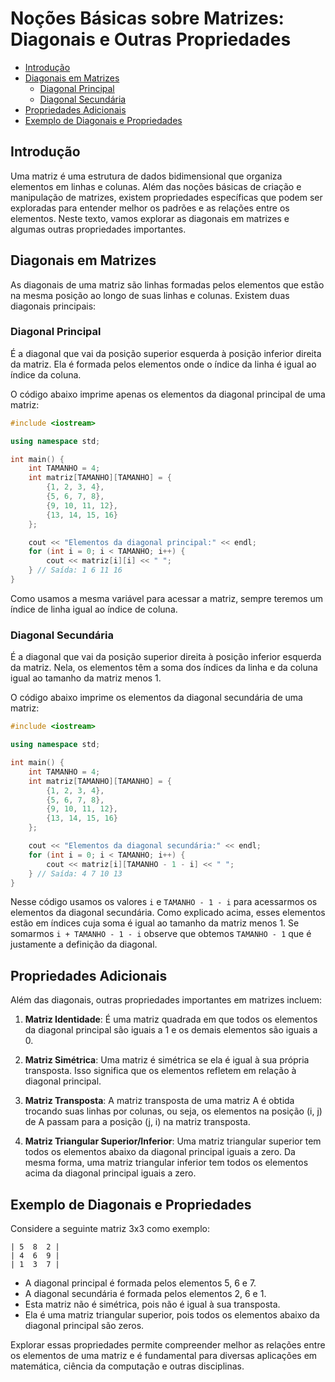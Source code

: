 # Noções Básicas sobre Matrizes: Diagonais e Outras Propriedades

<!-- toc -->
- [Introdução](#introdução)
- [Diagonais em Matrizes](#diagonais-em-matrizes)
  - [Diagonal Principal](#diagonal-principal)
  - [Diagonal Secundária](#diagonal-secundária)
- [Propriedades Adicionais](#propriedades-adicionais)
- [Exemplo de Diagonais e Propriedades](#exemplo-de-diagonais-e-propriedades)
<!-- toc -->

## Introdução

Uma matriz é uma estrutura de dados bidimensional que organiza elementos em linhas e colunas. Além das noções básicas de criação e manipulação de matrizes, existem propriedades específicas que podem ser exploradas para entender melhor os padrões e as relações entre os elementos. Neste texto, vamos explorar as diagonais em matrizes e algumas outras propriedades importantes.

## Diagonais em Matrizes

As diagonais de uma matriz são linhas formadas pelos elementos que estão na mesma posição ao longo de suas linhas e colunas. Existem duas diagonais principais:

### Diagonal Principal

É a diagonal que vai da posição superior esquerda à posição inferior direita da matriz. Ela é formada pelos elementos onde o índice da linha é igual ao índice da coluna.

O código abaixo imprime apenas os elementos da diagonal principal de uma matriz:

```cpp
#include <iostream>

using namespace std;

int main() {
    int TAMANHO = 4;
    int matriz[TAMANHO][TAMANHO] = {
        {1, 2, 3, 4},
        {5, 6, 7, 8},
        {9, 10, 11, 12},
        {13, 14, 15, 16}
    };

    cout << "Elementos da diagonal principal:" << endl;
    for (int i = 0; i < TAMANHO; i++) {
        cout << matriz[i][i] << " ";
    } // Saída: 1 6 11 16
}

```

Como usamos a mesma variável para acessar a matriz, sempre teremos um índice de linha igual ao índice de coluna.

### Diagonal Secundária

É a diagonal que vai da posição superior direita à posição inferior esquerda da matriz. Nela, os elementos têm a soma dos índices da linha e da coluna igual ao tamanho da matriz menos 1.

O código abaixo imprime os elementos da diagonal secundária de uma matriz:

```cpp
#include <iostream>

using namespace std;

int main() {
    int TAMANHO = 4;
    int matriz[TAMANHO][TAMANHO] = {
        {1, 2, 3, 4},
        {5, 6, 7, 8},
        {9, 10, 11, 12},
        {13, 14, 15, 16}
    };

    cout << "Elementos da diagonal secundária:" << endl;
    for (int i = 0; i < TAMANHO; i++) {
        cout << matriz[i][TAMANHO - 1 - i] << " ";
    } // Saída: 4 7 10 13
}

```

Nesse código usamos os valores `i` e `TAMANHO - 1 - i` para acessarmos os elementos da diagonal secundária. Como explicado acima, esses elementos estão em índices cuja soma é igual ao tamanho da matriz menos 1. Se somarmos `i + TAMANHO - 1 - i` observe que obtemos `TAMANHO - 1` que é justamente a definição da diagonal.

## Propriedades Adicionais

Além das diagonais, outras propriedades importantes em matrizes incluem:

1. **Matriz Identidade**: É uma matriz quadrada em que todos os elementos da diagonal principal são iguais a 1 e os demais elementos são iguais a 0.

2. **Matriz Simétrica**: Uma matriz é simétrica se ela é igual à sua própria transposta. Isso significa que os elementos refletem em relação à diagonal principal.

3. **Matriz Transposta**: A matriz transposta de uma matriz A é obtida trocando suas linhas por colunas, ou seja, os elementos na posição (i, j) de A passam para a posição (j, i) na matriz transposta.

4. **Matriz Triangular Superior/Inferior**: Uma matriz triangular superior tem todos os elementos abaixo da diagonal principal iguais a zero. Da mesma forma, uma matriz triangular inferior tem todos os elementos acima da diagonal principal iguais a zero.

## Exemplo de Diagonais e Propriedades

Considere a seguinte matriz 3x3 como exemplo:

```
| 5  8  2 |
| 4  6  9 |
| 1  3  7 |
```

- A diagonal principal é formada pelos elementos 5, 6 e 7.
- A diagonal secundária é formada pelos elementos 2, 6 e 1.
- Esta matriz não é simétrica, pois não é igual à sua transposta.
- Ela é uma matriz triangular superior, pois todos os elementos abaixo da diagonal principal são zeros.

Explorar essas propriedades permite compreender melhor as relações entre os elementos de uma matriz e é fundamental para diversas aplicações em matemática, ciência da computação e outras disciplinas.
